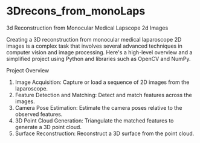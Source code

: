 # 3Drecons_from_monoLaps
 3d Reconstruction from Monocular Medical Lapscope 2d Images


Creating a 3D reconstruction from monocular medical laparoscope 2D images is a complex task that involves several advanced techniques in computer vision and image processing. Here's a high-level overview and a simplified project using Python and libraries such as OpenCV and NumPy.

Project Overview
1. Image Acquisition: Capture or load a sequence of 2D images from the laparoscope.
2. Feature Detection and Matching: Detect and match features across the images.
3. Camera Pose Estimation: Estimate the camera poses relative to the observed features.
4. 3D Point Cloud Generation: Triangulate the matched features to generate a 3D point cloud.
5. Surface Reconstruction: Reconstruct a 3D surface from the point cloud.
